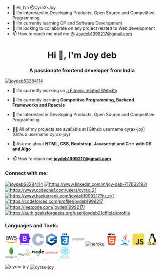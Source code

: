 - 👋 Hi, I’m @CyraX-Joy
- 👀 I’m interested in Developing Products, Open Source and Competitive Programming
- 🌱 I’m currently learning CP and Software Development
- 💞️ I’m looking to collaborate on any project related to Web development
- 📫 How to reach me mail me @ Joydeb1999217@gmail.com

<!---
CyraX-Joy/CyraX-Joy is a ✨ special ✨ repository because its `README.md` (this file) appears on your GitHub profile.
You can click the Preview link to take a look at your changes.
--->
<h1 align="center">Hi 👋, I'm Joy deb</h1>
<h3 align="center">A passionate frontend developer from India</h3>

<p align="left"> <a href="https://twitter.com/joydeb63284114" target="blank"><img src="https://img.shields.io/twitter/follow/joydeb63284114?logo=twitter&style=for-the-badge" alt="joydeb63284114" /></a> </p>

- 🔭 I’m currently working on [a Fitness related Website](https://github.com/CyraX-Joy/Fitness-Website)

- 🌱 I’m currently learning **Competitve Programming, Backend Frameworks and ReactJs**

-  👀 I’m interested in Developing Products, Open Source and Competitive Programming

- 👨‍💻 All of my projects are available at [Github username cyrax-joy](Github username cyrax-joy)

- 💬 Ask me about **HTML, CSS, Bootstrap, Javascript and C++ with DS and Algo**

- 📫 How to reach me **joydeb1999217@gmail.com**


<h3 align="left">Connect with me:</h3>
<p align="left">
<a href="https://twitter.com/joydeb63284114" target="blank"><img align="center" src="https://cdn.jsdelivr.net/npm/simple-icons@3.0.1/icons/twitter.svg" alt="joydeb63284114" height="30" width="40" /></a>
<a href="https://linkedin.com/in/https://www.linkedin.com/in/joy-deb-717662193/" target="blank"><img align="center" src="https://cdn.jsdelivr.net/npm/simple-icons@3.0.1/icons/linkedin.svg" alt="https://www.linkedin.com/in/joy-deb-717662193/" height="30" width="40" /></a>
<a href="https://www.codechef.com/users/https://www.codechef.com/users/cyrax_21" target="blank"><img align="center" src="https://cdn.jsdelivr.net/npm/simple-icons@3.1.0/icons/codechef.svg" alt="https://www.codechef.com/users/cyrax_21" height="30" width="40" /></a>
<a href="https://www.hackerrank.com/https://www.hackerrank.com/joydeb1999217?hr_r=1" target="blank"><img align="center" src="https://cdn.jsdelivr.net/npm/simple-icons@3.0.1/icons/hackerrank.svg" alt="https://www.hackerrank.com/joydeb1999217?hr_r=1" height="30" width="40" /></a>
<a href="https://codeforces.com/profile/https://codeforces.com/profile/joydeb1999217" target="blank"><img align="center" src="https://cdn.jsdelivr.net/npm/simple-icons@3.0.1/icons/codeforces.svg" alt="https://codeforces.com/profile/joydeb1999217" height="30" width="40" /></a>
<a href="https://www.leetcode.com/https://leetcode.com/joydeb1999217/" target="blank"><img align="center" src="https://cdn.jsdelivr.net/npm/simple-icons@3.0.1/icons/leetcode.svg" alt="https://leetcode.com/joydeb1999217/" height="30" width="40" /></a>
<a href="https://auth.geeksforgeeks.org/user/https://auth.geeksforgeeks.org/user/joydeb21official/profile" target="blank"><img align="center" src="https://cdn.jsdelivr.net/npm/simple-icons@3.0.1/icons/geeksforgeeks.svg" alt="https://auth.geeksforgeeks.org/user/joydeb21official/profile" height="30" width="40" /></a>
</p>

<h3 align="left">Languages and Tools:</h3>
<p align="left"> <a href="https://aws.amazon.com" target="_blank"> <img src="https://raw.githubusercontent.com/devicons/devicon/master/icons/amazonwebservices/amazonwebservices-original-wordmark.svg" alt="aws" width="40" height="40"/> </a> <a href="https://getbootstrap.com" target="_blank"> <img src="https://raw.githubusercontent.com/devicons/devicon/master/icons/bootstrap/bootstrap-plain-wordmark.svg" alt="bootstrap" width="40" height="40"/> </a> <a href="https://www.cprogramming.com/" target="_blank"> <img src="https://raw.githubusercontent.com/devicons/devicon/master/icons/c/c-original.svg" alt="c" width="40" height="40"/> </a> <a href="https://www.w3schools.com/cpp/" target="_blank"> <img src="https://raw.githubusercontent.com/devicons/devicon/master/icons/cplusplus/cplusplus-original.svg" alt="cplusplus" width="40" height="40"/> </a> <a href="https://www.w3schools.com/css/" target="_blank"> <img src="https://raw.githubusercontent.com/devicons/devicon/master/icons/css3/css3-original-wordmark.svg" alt="css3" width="40" height="40"/> </a> <a href="https://expressjs.com" target="_blank"> <img src="https://raw.githubusercontent.com/devicons/devicon/master/icons/express/express-original-wordmark.svg" alt="express" width="40" height="40"/> </a> <a href="https://heroku.com" target="_blank"> <img src="https://www.vectorlogo.zone/logos/heroku/heroku-icon.svg" alt="heroku" width="40" height="40"/> </a> <a href="https://www.w3.org/html/" target="_blank"> <img src="https://raw.githubusercontent.com/devicons/devicon/master/icons/html5/html5-original-wordmark.svg" alt="html5" width="40" height="40"/> </a> <a href="https://www.java.com" target="_blank"> <img src="https://raw.githubusercontent.com/devicons/devicon/master/icons/java/java-original.svg" alt="java" width="40" height="40"/> </a> <a href="https://developer.mozilla.org/en-US/docs/Web/JavaScript" target="_blank"> <img src="https://raw.githubusercontent.com/devicons/devicon/master/icons/javascript/javascript-original.svg" alt="javascript" width="40" height="40"/> </a> <a href="https://www.linux.org/" target="_blank"> <img src="https://raw.githubusercontent.com/devicons/devicon/master/icons/linux/linux-original.svg" alt="linux" width="40" height="40"/> </a> <a href="https://www.mongodb.com/" target="_blank"> <img src="https://raw.githubusercontent.com/devicons/devicon/master/icons/mongodb/mongodb-original-wordmark.svg" alt="mongodb" width="40" height="40"/> </a> <a href="https://www.mysql.com/" target="_blank"> <img src="https://raw.githubusercontent.com/devicons/devicon/master/icons/mysql/mysql-original-wordmark.svg" alt="mysql" width="40" height="40"/> </a> <a href="https://nodejs.org" target="_blank"> <img src="https://raw.githubusercontent.com/devicons/devicon/master/icons/nodejs/nodejs-original-wordmark.svg" alt="nodejs" width="40" height="40"/> </a> <a href="https://www.oracle.com/" target="_blank"> <img src="https://raw.githubusercontent.com/devicons/devicon/master/icons/oracle/oracle-original.svg" alt="oracle" width="40" height="40"/> </a> <a href="https://reactjs.org/" target="_blank"> <img src="https://raw.githubusercontent.com/devicons/devicon/master/icons/react/react-original-wordmark.svg" alt="react" width="40" height="40"/> </a> </p>

<p><img align="left" src="https://github-readme-stats.vercel.app/api/top-langs?username=cyrax-joy&show_icons=true&locale=en&layout=compact" alt="cyrax-joy" /></p>

<p>&nbsp;<img align="center" src="https://github-readme-stats.vercel.app/api?username=cyrax-joy&show_icons=true&locale=en" alt="cyrax-joy" /></p>
